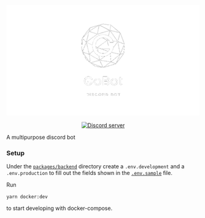 [![gobot](assets/gobot_transparent.png)](https://gobot.org/)


<div align="center">
    <a href="https://discord.gg/PjwuPVTe5e"><img src="https://img.shields.io/discord/782201612177113109?color=5865F2&logo=discord&logoColor=white&style=flat-square" alt="Discord server" /></a>
</div>

A multipurpose discord bot

### Setup
Under the [`packages/backend`](packages/backend) directory create a `.env.development` and a `.env.production` to fill out the fields shown in the [`.env.sample`](packages/backend/.env.sample) file.

Run
```
yarn docker:dev
```
to start developing with docker-compose.
